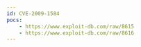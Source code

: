 ```yaml
---
id: CVE-2009-1584
pocs:
    - https://www.exploit-db.com/raw/8615
    - https://www.exploit-db.com/raw/8616
---
```

